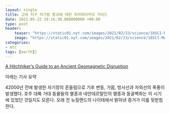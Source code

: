 ```yaml
---
layout: single
title: 고대 지구 자기장 붕괴에 대한 히치하이커의 가이드
date: 2021-05-22 19:16:30.000000000 +09:00
type: post
header:
    teaser: "https://static01.nyt.com/images/2021/02/23/science/18SCI-MAGNETIC1/merlin_183903594_f75bf996-5e44-43a3-bf02-3dbc08d99708-superJumbo.jpg?quality=90&auto=webp"
    image: "https://static01.nyt.com/images/2021/02/23/science/18SCI-MAGNETIC1/merlin_183903594_f75bf996-5e44-43a3-bf02-3dbc08d99708-superJumbo.jpg?quality=90&auto=webp"
categories:
- etc
tags: [earth]]
---
```


[A Hitchhiker’s Guide to an Ancient Geomagnetic Disruption](https://www.nytimes.com/2021/02/18/science/laschamp-earth-magnetic-climate.html?smid=url-share)

아래는 기사 요약

42000년 전에 발생한 자기장의 흔들림으로 기후 변동, 가뭄, 방사선과 자외선의 폭풍이 발생했다. 호주 대륙 거대 동물들의 멸종과 네안데르탈인의 멸종과 동굴벽화는 이 시기에 있었던 것일지도 모른다. 오래 전 뉴질랜드의 나이테에서 밝혀낸 증거가 이를 뒷받침한다.
